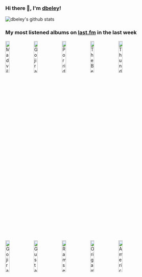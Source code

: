 ### Hi there 👋, I'm [dbeley](https://dbeley.ovh/en)!

![dbeley's github stats](https://github-readme-stats.vercel.app/api?username=dbeley)

### My most listened albums on [last.fm](https://www.last.fm/user/d_beley) in the last week

[<img src='https://lastfm.freetls.fastly.net/i/u/300x300/893fce336634c600b2bab31de7bbc9bd.jpg' width='16%' height='16%' alt='Madvillain - Madvillainy'>](https://www.last.fm/music/madvillain/madvillainy)&nbsp;
[<img src='https://lastfm.freetls.fastly.net/i/u/300x300/c74ae618c6ba4a6f8aaf646b99342702.jpg' width='16%' height='16%' alt='Gojira - The Way of All Flesh'>](https://www.last.fm/music/gojira/the%2bway%2bof%2ball%2bflesh)&nbsp;
[<img src='https://lastfm.freetls.fastly.net/i/u/300x300/9ebb8691935ac26197e439251463ce14.jpg' width='16%' height='16%' alt='Porridge Radio - Every Bad (Expanded Edition)'>](https://www.last.fm/music/porridge%2bradio/every%2bbad%2b%2528expanded%2bedition%2529)&nbsp;
[<img src='https://lastfm.freetls.fastly.net/i/u/300x300/5efd3a722587f3bf448160c7cfb4c625.jpg' width='16%' height='16%' alt='The Beths - EXPERT IN A DYING FIELD'>](https://www.last.fm/music/the%2bbeths/expert%2bin%2ba%2bdying%2bfield)&nbsp;
[<img src='https://lastfm.freetls.fastly.net/i/u/300x300/a6b1ec6724b24a3892a0f27311f272e7.png' width='16%' height='16%' alt='Thundercat - Apocalypse'>](https://www.last.fm/music/thundercat/apocalypse)&nbsp;
<br>
[<img src='https://lastfm.freetls.fastly.net/i/u/300x300/e38b854ea13148a6be38a9b39137fa2d.png' width='16%' height='16%' alt='Gojira - The Link'>](https://www.last.fm/music/gojira/the%2blink)&nbsp;
[<img src='https://lastfm.freetls.fastly.net/i/u/300x300/b9e3f62f82e8961e034052b7dc0e8bf1.png' width='16%' height='16%' alt='Gustavo Cerati - Bocanada'>](https://www.last.fm/music/gustavo%2bcerati/bocanada)&nbsp;
[<img src='https://lastfm.freetls.fastly.net/i/u/300x300/fe02ba2861abbfbf742796635bd6030f.jpg' width='16%' height='16%' alt='Ramsey Lewis - Mother Natures Son'>](https://www.last.fm/music/ramsey%2blewis/mother%2bnature%2527s%2bson)&nbsp;
[<img src='https://lastfm.freetls.fastly.net/i/u/300x300/19d15ee1865b48d02c39488323a0f8f6.jpg' width='16%' height='16%' alt='Origami Angel - Somewhere City'>](https://www.last.fm/music/origami%2bangel/somewhere%2bcity)&nbsp;
[<img src='https://lastfm.freetls.fastly.net/i/u/300x300/e12967be3bb0700cabd15b22754ec0b2.jpg' width='16%' height='16%' alt='American Football - American Football'>](https://www.last.fm/music/american%2bfootball/american%2bfootball)&nbsp;
<br>
